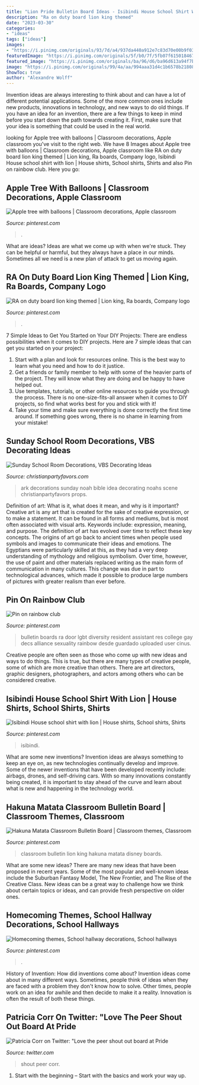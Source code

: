 ```yaml
---
title: "Lion Pride Bulletin Board Ideas - Isibindi House School Shirt With Lion"
description: "Ra on duty board lion king themed"
date: "2023-03-30"
categories:
- "ideas"
tags: ["ideas"]
images:
- "https://i.pinimg.com/originals/93/7d/a4/937da440a912e7c83d70e00b9f03c092.jpg"
featuredImage: "https://i.pinimg.com/originals/5f/b0/7f/5fb07f61501846736f695ccd1aeba96b.jpg"
featured_image: "https://i.pinimg.com/originals/ba/96/d6/ba96d613a94f7bd85c75c158836df061.png"
image: "https://i.pinimg.com/originals/99/4a/aa/994aaa31d4c1b6578b2180850f79dd38.jpg"
ShowToc: true
author: "Alexandre Wolff"
---
```



Invention ideas are always interesting to think about and can have a lot of different potential applications. Some of the more common ones include new products, innovations in technology, and new ways to do old things. If you have an idea for an invention, there are a few things to keep in mind before you start down the path towards creating it. First, make sure that your idea is something that could be used in the real world.

	

		
looking for Apple tree with balloons | Classroom decorations, Apple classroom you've visit to the right web. We have 8 Images about Apple tree with balloons | Classroom decorations, Apple classroom like RA on duty board lion king themed | Lion king, Ra boards, Company logo, Isibindi House school shirt with lion | House shirts, School shirts, Shirts and also Pin on rainbow club. Here you go:
		
    
## Apple Tree With Balloons | Classroom Decorations, Apple Classroom

<img loading=lazy src="https://i.pinimg.com/originals/5f/b0/7f/5fb07f61501846736f695ccd1aeba96b.jpg" onerror="this.onerror=null;this.src='https://tse1.mm.bing.net/th?id=OIP.36NKQkGNJpQfT-ZI3dXCbQHaJ3&amp;pid=15.1';" alt="Apple tree with balloons | Classroom decorations, Apple classroom">

_Source: pinterest.com_

>. 

	

What are ideas?
Ideas are what we come up with when we're stuck. They can be helpful or harmful, but they always have a place in our minds. Sometimes all we need is a new plan of attack to get us moving again.

    
## RA On Duty Board Lion King Themed | Lion King, Ra Boards, Company Logo

<img loading=lazy src="https://i.pinimg.com/originals/93/7d/a4/937da440a912e7c83d70e00b9f03c092.jpg" onerror="this.onerror=null;this.src='https://tse1.mm.bing.net/th?id=OIP.XSPJA422R1QU9ntWeG9ZowHaJ4&amp;pid=15.1';" alt="RA on duty board lion king themed | Lion king, Ra boards, Company logo">

_Source: pinterest.com_

>. 

	

7 Simple Ideas to Get You Started on Your DIY Projects:
There are endless possibilities when it comes to DIY projects. Here are 7 simple ideas that can get you started on your project:
1. Start with a plan and look for resources online. This is the best way to learn what you need and how to do it justice.
2. Get a friends or family member to help with some of the heavier parts of the project. They will know what they are doing and be happy to have helped out.
3. Use templates, tutorials, or other online resources to guide you through the process. There is no one-size-fits-all answer when it comes to DIY projects, so find what works best for you and stick with it!
4. Take your time and make sure everything is done correctly the first time around. If something goes wrong, there is no shame in learning from your mistake!

    
## Sunday School Room Decorations, VBS Decorating Ideas

<img loading=lazy src="http://christianpartyfavors.com/wp-content/uploads/2014/05/Noahs-ark-church-decorations.jpg" onerror="this.onerror=null;this.src='https://tse3.mm.bing.net/th?id=OIP.StXN881pDTRhssv07S7VOAAAAA&amp;pid=15.1';" alt="Sunday School Room Decorations, VBS Decorating Ideas">

_Source: christianpartyfavors.com_

>ark decorations sunday noah bible idea decorating noahs scene christianpartyfavors props. 

	

Definition of art: What is it, what does it mean, and why is it important?
Creative art is any art that is created for the sake of creative expression, or to make a statement. It can be found in all forms and mediums, but is most often associated with visual arts. Keywords include: expression, meaning, and purpose. The definition of art has evolved over time to reflect these key concepts.
The origins of art go back to ancient times when people used symbols and images to communicate their ideas and emotions. The Egyptians were particularly skilled at this, as they had a very deep understanding of mythology and religious symbolism. Over time, however, the use of paint and other materials replaced writing as the main form of communication in many cultures. This change was due in part to technological advances, which made it possible to produce large numbers of pictures with greater realism than ever before.

    
## Pin On Rainbow Club

<img loading=lazy src="https://i.pinimg.com/originals/ba/96/d6/ba96d613a94f7bd85c75c158836df061.png" onerror="this.onerror=null;this.src='https://tse1.mm.bing.net/th?id=OIP.5UO7KSSmA69awZC8CWfszwHaJ4&amp;pid=15.1';" alt="Pin on rainbow club">

_Source: pinterest.com_

>bulletin boards ra door lgbt diversity resident assistant res college gay decs alliance sexuality rainbow desde guardado uploaded user cinus. 

	

Creative people are often seen as those who come up with new ideas and ways to do things. This is true, but there are many types of creative people, some of which are more creative than others. There are art directors, graphic designers, photographers, and actors among others who can be considered creative.

    
## Isibindi House School Shirt With Lion | House Shirts, School Shirts, Shirts

<img loading=lazy src="https://i.pinimg.com/originals/8d/ac/5b/8dac5b4253d707c4e3ac35ee3fc71a17.jpg" onerror="this.onerror=null;this.src='https://tse2.mm.bing.net/th?id=OIP.m7XpRFQrzBHdDPHxUEIR3AHaJ4&amp;pid=15.1';" alt="Isibindi House school shirt with lion | House shirts, School shirts, Shirts">

_Source: pinterest.com_

>isibindi. 

	

What are some new inventions?
Invention ideas are always something to keep an eye on, as new technologies continually develop and improve. Some of the newer inventions that have been developed recently include: airbags, drones, and self-driving cars. With so many innovations constantly being created, it is important to stay ahead of the curve and learn about what is new and happening in the technology world.

    
## Hakuna Matata Classroom Bulletin Board | Classroom Themes, Classroom

<img loading=lazy src="https://i.pinimg.com/originals/99/4a/aa/994aaa31d4c1b6578b2180850f79dd38.jpg" onerror="this.onerror=null;this.src='https://tse3.mm.bing.net/th?id=OIP.TdrVQ23F-Tb1Yzhxv5U77AHaJ4&amp;pid=15.1';" alt="Hakuna Matata Classroom Bulletin Board | Classroom themes, Classroom">

_Source: pinterest.com_

>classroom bulletin lion king hakuna matata disney boards. 

	

What are some new ideas?
There are many new ideas that have been proposed in recent years. Some of the most popular and well-known ideas include the Suburban Fantasy Model, The New Frontier, and The Rise of the Creative Class. New ideas can be a great way to challenge how we think about certain topics or ideas, and can provide fresh perspective on older ones.

    
## Homecoming Themes, School Hallway Decorations, School Hallways

<img loading=lazy src="http://media-cache-ak0.pinimg.com/1200x/12/e9/ea/12e9ea3a743e1095fe185231cf8a2abb.jpg" onerror="this.onerror=null;this.src='https://tse4.mm.bing.net/th?id=OIP.nIvQaCvqo3zIJMbE9_P7KQHaJ4&amp;pid=15.1';" alt="Homecoming themes, School hallway decorations, School hallways">

_Source: pinterest.com_

>. 

	

History of Invention: How did inventions come about?
Invention ideas come about in many different ways. Sometimes, people think of ideas when they are faced with a problem they don't know how to solve. Other times, people work on an idea for awhile and then decide to make it a reality. Innovation is often the result of both these things.

    
## Patricia Corr On Twitter: &quot;Love The Peer Shout Out Board At Pride

<img loading=lazy src="https://pbs.twimg.com/media/DoBpxgcXcAA73lE.jpg:large" onerror="this.onerror=null;this.src='https://tse2.mm.bing.net/th?id=OIP.XXNyLyhnd_TcVpuY0f9B3AHaJ4&amp;pid=15.1';" alt="Patricia Corr on Twitter: &quot;Love the peer shout out board at Pride">

_Source: twitter.com_

>shout peer corr. 

	

1. Start with the beginning – Start with the basics and work your way up.

